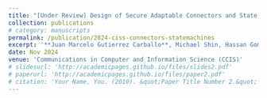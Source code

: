 ```yaml
---
title: "[Under Review] Design of Secure Adaptable Connectors and State Machines for Software Architectures"
collection: publications
# category: manuscripts
permalink: /publication/2024-ciss-connectors-statemachines
excerpt: '**Juan Marcelo Gutierrez Carballo**, Michael Shin, Hassan Gomaa'
date: Nov 2024
venue: 'Communications in Computer and Information Science (CCIS)'
# slidesurl: 'http://academicpages.github.io/files/slides2.pdf'
# paperurl: 'http://academicpages.github.io/files/paper2.pdf'
# citation: 'Your Name, You. (2010). &quot;Paper Title Number 2.&quot; <i>Journal 1</i>. 1(2).'
---
```


